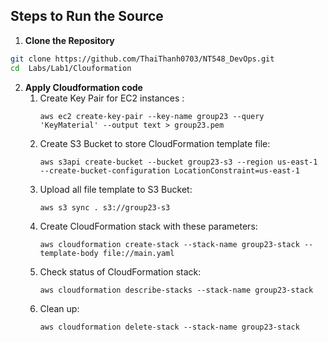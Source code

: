 ## Steps to Run the Source

1. **Clone the Repository**
```sh
git clone https://github.com/ThaiThanh0703/NT548_DevOps.git
cd  Labs/Lab1/Clouformation
```

2. **Apply Cloudformation code**
    1. Create Key Pair for EC2 instances :
         ```
         aws ec2 create-key-pair --key-name group23 --query 'KeyMaterial' --output text > group23.pem
         ```
      2. Create S3 Bucket to store CloudFormation template file:
         ```
         aws s3api create-bucket --bucket group23-s3 --region us-east-1 --create-bucket-configuration LocationConstraint=us-east-1
         ```
      3. Upload all file template to S3 Bucket:
         ```
         aws s3 sync . s3://group23-s3
         ```
      4. Create CloudFormation stack with these parameters:
         ```
         aws cloudformation create-stack --stack-name group23-stack --template-body file://main.yaml
         ```
      5. Check status of CloudFormation stack:
         ```
         aws cloudformation describe-stacks --stack-name group23-stack
         ```
      6. Clean up:
         ```
         aws cloudformation delete-stack --stack-name group23-stack
         ```